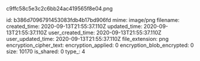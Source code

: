 c9ffc58c5e3c2c6bb24ac419565f8e04.png

id: b386d7096791453083fdb4b17bd906fd
mime: image/png
filename: 
created_time: 2020-09-13T21:55:37.110Z
updated_time: 2020-09-13T21:55:37.110Z
user_created_time: 2020-09-13T21:55:37.110Z
user_updated_time: 2020-09-13T21:55:37.110Z
file_extension: png
encryption_cipher_text: 
encryption_applied: 0
encryption_blob_encrypted: 0
size: 10170
is_shared: 0
type_: 4